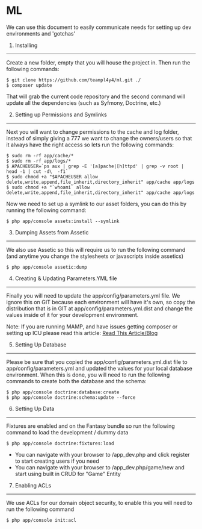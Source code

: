 ML
========================

We can use this document to easily communicate needs for setting up dev environments and 'gotchas'

1) Installing
----------------------------------
Create a new folder, empty that you will house the project in.  Then run the following commands:

```
$ git clone https://github.com/teampl4y4/ml.git ./
$ composer update
```

That will grab the current code repository and the second command will update all the dependencies (such as Syfmony, Doctrine, etc.)

2) Setting up Permissions and Symlinks
----------------------------------
Next you will want to change permissions to the cache and log folder, instead of simply giving a 777 we want to change the owners/users so that it always have the right access so lets run the following commands:

```
$ sudo rm -rf app/cache/*
$ sudo rm -rf app/logs/*
$ APACHEUSER=`ps aux | grep -E '[a]pache|[h]ttpd' | grep -v root | head -1 | cut -d\  -f1`
$ sudo chmod +a "$APACHEUSER allow delete,write,append,file_inherit,directory_inherit" app/cache app/logs
$ sudo chmod +a "`whoami` allow delete,write,append,file_inherit,directory_inherit" app/cache app/logs
```

Now we need to set up a symlink to our asset folders, you can do this by running the following command:

```
$ php app/console assets:install --symlink
```

3) Dumping Assets from Assetic
----------------------------------
We also use Assetic so this will require us to run the following command (and anytime you change the stylesheets or javascripts inside assetics)

```
$ php app/console assetic:dump
```

4) Creating & Updating Parameters.YML file
----------------------------------
Finally you will need to update the app/config/parameters.yml file.  We ignore this on GIT because each environment will have it's own,
so copy the distribution that is in GIT at app/config/parameters.yml.dist and change the values inside of it for your development environment.

Note: If you are running MAMP, and have issues getting composer or setting up ICU please read this article:
[Read This Article/Blog](http://www.lullabot.com/blog/article/installing-php-pear-and-pecl-extensions-mamp-mac-os-x-107-lion)


5) Setting Up Database
----------------------------------
Please be sure that you copied the app/config/parameters.yml.dist file to app/config/parameters.yml and updated the values for your local database environment.  When this is done, you will need to run the following commands to create both the database and the schema:

```
$ php app/console doctrine:database:create
$ php app/console doctrine:schema:update --force
```

6) Setting Up Data
----------------------------------
Fixtures are enabled and on the Fantasy bundle so run the following command to load the development / dummy data

```
$ php app/console doctrine:fixtures:load
```

- You can navigate with your browser to /app_dev.php and click register to start creating users if you need
- You can navigate with your browser to /app_dev.php/game/new and start using built in CRUD for "Game" Entity

7) Enabling ACLs
----------------------------------
We use ACLs for our domain object security, to enable this you will need to run the following command

```
$ php app/console init:acl
```
